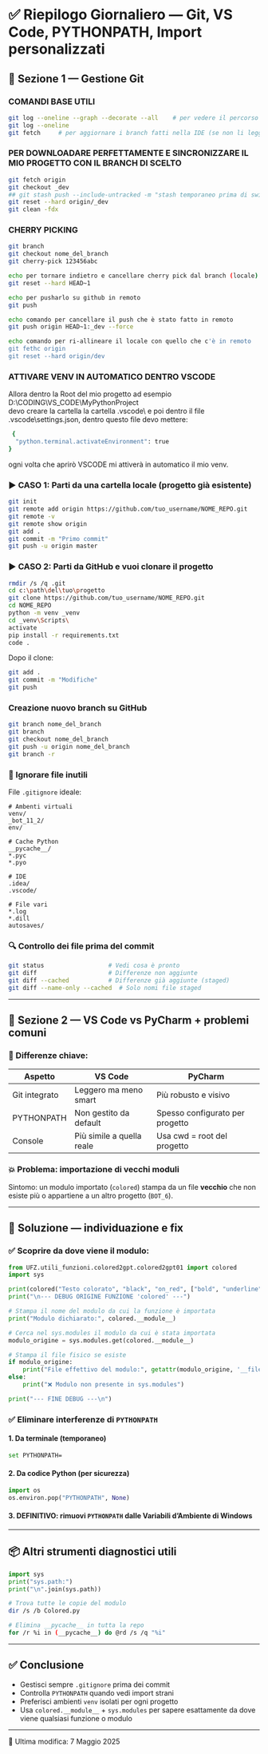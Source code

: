 # ✅ Riepilogo Giornaliero — Git, VS Code, PYTHONPATH, Import personalizzati

## 🔧 Sezione 1 — Gestione Git

### COMANDI BASE UTILI
```bash
git log --oneline --graph --decorate --all    # per vedere il percorso grafico del developement
git log --oneline
git fetch     # per aggiornare i branch fatti nella IDE (se non li legge)
```

### PER DOWNLOADARE PERFETTAMENTE E SINCRONIZZARE IL MIO PROGETTO CON IL BRANCH DI SCELTO
```bash
git fetch origin
git checkout _dev
## git stash push --include-untracked -m "stash temporaneo prima di switch" # necessario a volte quando non riesco a switchare branch
git reset --hard origin/_dev
git clean -fdx
```

### CHERRY PICKING
```bash
git branch
git checkout nome_del_branch
git cherry-pick 123456abc

echo per tornare indietro e cancellare cherry pick dal branch (locale)
git reset --hard HEAD~1

echo per pusharlo su github in remoto
git push

echo comando per cancellare il push che è stato fatto in remoto
git push origin HEAD~1:_dev --force

echo comando per ri-allineare il locale con quello che c'è in remoto
git fethc origin
git reset --hard origin/dev
```

### ATTIVARE VENV IN AUTOMATICO DENTRO VSCODE
Allora dentro la Root del mio progetto ad esempio D:\CODING\VS_CODE\MyPythonProject\
devo creare la cartella la cartella .vscode\ e poi dentro il file .vscode\settings.json,
dentro questo file devo mettere:
```bash
 {
  "python.terminal.activateEnvironment": true
}
```
ogni volta che aprirò VSCODE mi attiverà in automatico il mio venv.


### ▶️ CASO 1: Parti da una cartella locale (progetto già esistente)

```bash
git init
git remote add origin https://github.com/tuo_username/NOME_REPO.git
git remote -v
git remote show origin
git add .
git commit -m "Primo commit"
git push -u origin master
```

### ▶️ CASO 2: Parti da GitHub e vuoi clonare il progetto
```bash
rmdir /s /q .git
cd c:\path\del\tuo\progetto
git clone https://github.com/tuo_username/NOME_REPO.git
cd NOME_REPO
python -m venv _venv 
cd _venv\Scripts\
activate
pip install -r requirements.txt
code .
```
Dopo il clone:
```bash
git add .
git commit -m "Modifiche"
git push
```

### Creazione nuovo branch su GitHub
```bash
git branch nome_del_branch
git branch
git checkout nome_del_branch
git push -u origin nome_del_branch
git branch -r
```

### 📂 Ignorare file inutili

File `.gitignore` ideale:

```
# Ambenti virtuali
venv/
_bot_11_2/
env/

# Cache Python
__pycache__/
*.pyc
*.pyo

# IDE
.idea/
.vscode/

# File vari
*.log
*.dill
autosaves/
```

### 🔍 Controllo dei file prima del commit

```bash
git status                  # Vedi cosa è pronto
git diff                    # Differenze non aggiunte
git diff --cached           # Differenze già aggiunte (staged)
git diff --name-only --cached  # Solo nomi file staged
```

---

## 🧠 Sezione 2 — VS Code vs PyCharm + problemi comuni

### 🧩 Differenze chiave:

| Aspetto        | VS Code                  | PyCharm                   |
|----------------|--------------------------|---------------------------|
| Git integrato  | Leggero ma meno smart    | Più robusto e visivo      |
| PYTHONPATH     | Non gestito da default   | Spesso configurato per progetto |
| Console        | Più simile a quella reale| Usa cwd = root del progetto |

### 💥 Problema: importazione di vecchi moduli

Sintomo: un modulo importato (`colored`) stampa da un file **vecchio** che non esiste più o appartiene a un altro progetto (`BOT_6`).

---

## 🚨 Soluzione — individuazione e fix

### ✅ Scoprire da dove viene il modulo:

```python
from UFZ.utili_funzioni.colored2gpt.colored2gpt01 import colored
import sys

print(colored("Testo colorato", "black", "on_red", ["bold", "underline"]))
print("\n--- DEBUG ORIGINE FUNZIONE 'colored' ---")

# Stampa il nome del modulo da cui la funzione è importata
print("Modulo dichiarato:", colored.__module__)

# Cerca nel sys.modules il modulo da cui è stata importata
modulo_origine = sys.modules.get(colored.__module__)

# Stampa il file fisico se esiste
if modulo_origine:
    print("File effettivo del modulo:", getattr(modulo_origine, '__file__', '❌ Modulo non trovato su disco'))
else:
    print("❌ Modulo non presente in sys.modules")

print("--- FINE DEBUG ---\n")
```

### ✅ Eliminare interferenze di `PYTHONPATH`

#### 1. Da terminale (temporaneo)

```bash
set PYTHONPATH=
```

#### 2. Da codice Python (per sicurezza)

```python
import os
os.environ.pop("PYTHONPATH", None)
```

#### 3. DEFINITIVO: rimuovi `PYTHONPATH` dalle Variabili d’Ambiente di Windows

---

## 📦 Altri strumenti diagnostici utili

```python
import sys
print("sys.path:")
print("\n".join(sys.path))
```

```bash
# Trova tutte le copie del modulo
dir /s /b Colored.py
```

```bash
# Elimina __pycache__ in tutta la repo
for /r %i in (__pycache__) do @rd /s /q "%i"
```

---

## ✅ Conclusione

- Gestisci sempre `.gitignore` prima dei commit
- Controlla `PYTHONPATH` quando vedi import strani
- Preferisci ambienti `venv` isolati per ogni progetto
- Usa `colored.__module__` + `sys.modules` per sapere esattamente da dove viene qualsiasi funzione o modulo

---

📅 Ultima modifica: 7 Maggio 2025

